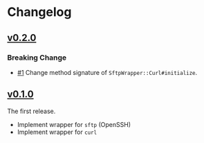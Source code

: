 Changelog
====

[v0.2.0](https://github.com/koshigoe/sftp_wrapper/releases/tag/v0.2.0)
----

### Breaking Change

- [#1](https://github.com/koshigoe/sftp_wrapper/pull/1) Change method signature of `SftpWrapper::Curl#initialize`.


[v0.1.0](https://github.com/koshigoe/sftp_wrapper/releases/tag/v0.1.0)
----

The first release.

- Implement wrapper for `sftp` (OpenSSH)
- Implement wrapper for `curl`
